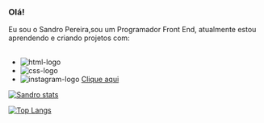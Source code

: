 ### Olá!

Eu sou o Sandro Pereira,sou um Programador Front End, atualmente estou aprendendo e criando projetos com:
<br>
<br>

- <img src="https://img.shields.io/badge/HTML5-E34F26?style=for-the-badge&logo=html5&logoColor=white" alt="html-logo" /> <a>
- <img src="https://img.shields.io/badge/CSS3-1572B6?style=for-the-badge&logo=css3&logoColor=white" alt="css-logo" />
- <img src="https://img.shields.io/badge/Instagram-E4405F?style=for-the-badge&logo=instagram&logoColor=white" alt="instagram-logo"> <a href="https://www.instagram.com/sandro_pereiras?utm_source=qr&igsh=Y3prMThraDRtNmJ5">Clique aqui</a>

[![Sandro stats](https://github-readme-stats.vercel.app/api?username=sandro2rs)](https://github.com/anuraghazra/github-readme-stats)

[![Top Langs](https://github-readme-stats.vercel.app/api/top-langs/?username=sandro2rs)](https://github.com/anuraghazra/github-readme-stats)
